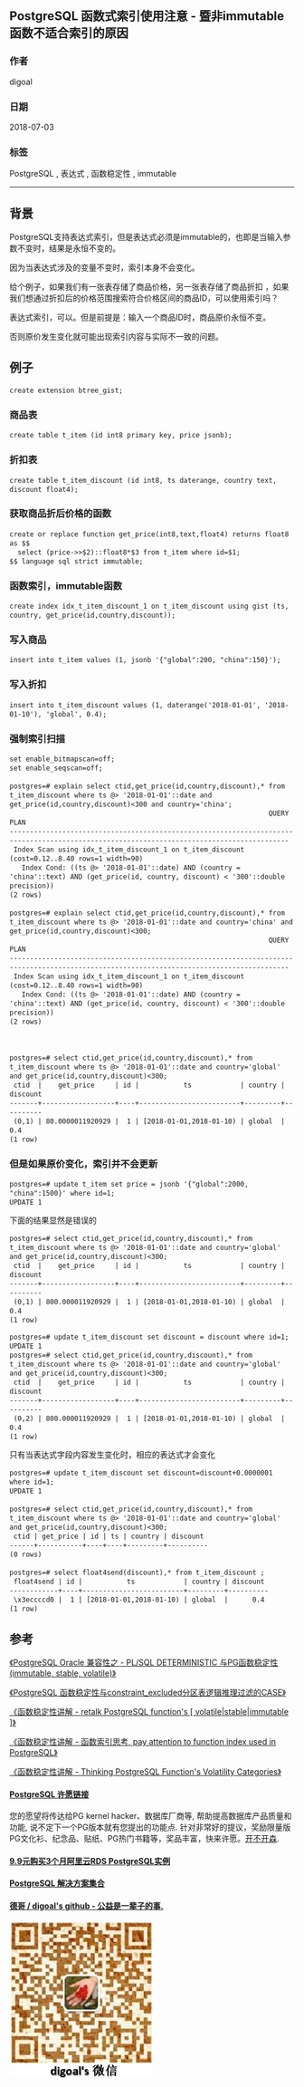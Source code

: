 ## PostgreSQL 函数式索引使用注意 - 暨非immutable函数不适合索引的原因  
                                                           
### 作者                                                           
digoal                                                           
                                                           
### 日期                                                           
2018-07-03                                                         
                                                           
### 标签                                                           
PostgreSQL , 表达式 , 函数稳定性 , immutable      
                                                           
----                                                           
                                                           
## 背景      
PostgreSQL支持表达式索引，但是表达式必须是immutable的，也即是当输入参数不变时，结果是永恒不变的。  
  
因为当表达式涉及的变量不变时，索引本身不会变化。  
  
给个例子，如果我们有一张表存储了商品价格，另一张表存储了商品折扣 ，如果我们想通过折扣后的价格范围搜索符合价格区间的商品ID，可以使用索引吗？  
  
表达式索引，可以。但是前提是：输入一个商品ID时，商品原价永恒不变。  
  
否则原价发生变化就可能出现索引内容与实际不一致的问题。  
  
## 例子  
```  
create extension btree_gist;  
```  
  
### 商品表  
  
```  
create table t_item (id int8 primary key, price jsonb);  
```  
  
### 折扣表  
```  
create table t_item_discount (id int8, ts daterange, country text, discount float4);  
```  
  
### 获取商品折后价格的函数  
```  
create or replace function get_price(int8,text,float4) returns float8 as $$  
  select (price->>$2)::float8*$3 from t_item where id=$1;  
$$ language sql strict immutable;  
```  
  
### 函数索引，immutable函数  
  
```  
create index idx_t_item_discount_1 on t_item_discount using gist (ts, country, get_price(id,country,discount));  
```  
  
### 写入商品  
  
```  
insert into t_item values (1, jsonb '{"global":200, "china":150}');  
```  
  
### 写入折扣  
  
```  
insert into t_item_discount values (1, daterange('2018-01-01', '2018-01-10'), 'global', 0.4);  
```  
  
### 强制索引扫描  
```  
set enable_bitmapscan=off;  
set enable_seqscan=off;  
  
postgres=# explain select ctid,get_price(id,country,discount),* from t_item_discount where ts @> '2018-01-01'::date and get_price(id,country,discount)<300 and country='china';  
                                                                QUERY PLAN                                                                   
-------------------------------------------------------------------------------------------------------------------------------------------  
 Index Scan using idx_t_item_discount_1 on t_item_discount  (cost=0.12..8.40 rows=1 width=90)  
   Index Cond: ((ts @> '2018-01-01'::date) AND (country = 'china'::text) AND (get_price(id, country, discount) < '300'::double precision))  
(2 rows)  
  
postgres=# explain select ctid,get_price(id,country,discount),* from t_item_discount where ts @> '2018-01-01'::date and country='china' and get_price(id,country,discount)<300;  
                                                                QUERY PLAN                                                                   
-------------------------------------------------------------------------------------------------------------------------------------------  
 Index Scan using idx_t_item_discount_1 on t_item_discount  (cost=0.12..8.40 rows=1 width=90)  
   Index Cond: ((ts @> '2018-01-01'::date) AND (country = 'china'::text) AND (get_price(id, country, discount) < '300'::double precision))  
(2 rows)  
  
  
  
postgres=# select ctid,get_price(id,country,discount),* from t_item_discount where ts @> '2018-01-01'::date and country='global' and get_price(id,country,discount)<300;  
 ctid  |    get_price     | id |           ts            | country | discount   
-------+------------------+----+-------------------------+---------+----------  
 (0,1) | 80.0000011920929 |  1 | [2018-01-01,2018-01-10) | global  |      0.4  
(1 row)  
```  
  
  
### 但是如果原价变化，索引并不会更新  
  
```  
postgres=# update t_item set price = jsonb '{"global":2000, "china":1500}' where id=1;  
UPDATE 1  
```  
  
  
下面的结果显然是错误的  
  
```  
postgres=# select ctid,get_price(id,country,discount),* from t_item_discount where ts @> '2018-01-01'::date and country='global' and get_price(id,country,discount)<300;  
 ctid  |    get_price     | id |           ts            | country | discount   
-------+------------------+----+-------------------------+---------+----------  
 (0,1) | 800.000011920929 |  1 | [2018-01-01,2018-01-10) | global  |      0.4  
(1 row)  
```  
  
  
```  
postgres=# update t_item_discount set discount = discount where id=1;  
UPDATE 1  
postgres=# select ctid,get_price(id,country,discount),* from t_item_discount where ts @> '2018-01-01'::date and country='global' and get_price(id,country,discount)<300;  
 ctid  |    get_price     | id |           ts            | country | discount   
-------+------------------+----+-------------------------+---------+----------  
 (0,2) | 800.000011920929 |  1 | [2018-01-01,2018-01-10) | global  |      0.4  
(1 row)  
```  
  
  
只有当表达式字段内容发生变化时，相应的表达式才会变化  
  
```  
postgres=# update t_item_discount set discount=discount+0.0000001 where id=1;  
UPDATE 1  
  
postgres=# select ctid,get_price(id,country,discount),* from t_item_discount where ts @> '2018-01-01'::date and country='global' and get_price(id,country,discount)<300;  
 ctid | get_price | id | ts | country | discount   
------+-----------+----+----+---------+----------  
(0 rows)  
  
postgres=# select float4send(discount),* from t_item_discount ;  
 float4send | id |           ts            | country | discount   
------------+----+-------------------------+---------+----------  
 \x3eccccd0 |  1 | [2018-01-01,2018-01-10) | global  |      0.4  
(1 row)  
```  
  
## 参考  
  
[《PostgreSQL Oracle 兼容性之 - PL/SQL DETERMINISTIC 与PG函数稳定性(immutable, stable, volatile)》](../201804/20180410_01.md)    
  
[《PostgreSQL 函数稳定性与constraint_excluded分区表逻辑推理过滤的CASE》](../201605/20160531_01.md)    
  
[《函数稳定性讲解 - retalk PostgreSQL function's [ volatile|stable|immutable ]》](../201212/20121226_01.md)    
  
[《函数稳定性讲解 - 函数索引思考, pay attention to function index used in PostgreSQL》](../201206/20120626_02.md)    
  
[《函数稳定性讲解 - Thinking PostgreSQL Function's Volatility Categories》](../201106/20110610_01.md)    
  
  
  
  
  
  
  
  
  
  
  
  
  
  
  
  
  
  
  
  
  
  
  
  
  
  
  
  
  
  
  
  
  
  
  
  
  
  
  
  
  
  
  
  
  
  
  
  
  
  
  
  
  
  
  
  
  
  
  
  
  
  
  
  
  
  
  
  
  
  
  
  
  
  
#### [PostgreSQL 许愿链接](https://github.com/digoal/blog/issues/76 "269ac3d1c492e938c0191101c7238216")
您的愿望将传达给PG kernel hacker、数据库厂商等, 帮助提高数据库产品质量和功能, 说不定下一个PG版本就有您提出的功能点. 针对非常好的提议，奖励限量版PG文化衫、纪念品、贴纸、PG热门书籍等，奖品丰富，快来许愿。[开不开森](https://github.com/digoal/blog/issues/76 "269ac3d1c492e938c0191101c7238216").  
  
  
#### [9.9元购买3个月阿里云RDS PostgreSQL实例](https://www.aliyun.com/database/postgresqlactivity "57258f76c37864c6e6d23383d05714ea")
  
  
#### [PostgreSQL 解决方案集合](https://yq.aliyun.com/topic/118 "40cff096e9ed7122c512b35d8561d9c8")
  
  
#### [德哥 / digoal's github - 公益是一辈子的事.](https://github.com/digoal/blog/blob/master/README.md "22709685feb7cab07d30f30387f0a9ae")
  
  
![digoal's wechat](../pic/digoal_weixin.jpg "f7ad92eeba24523fd47a6e1a0e691b59")
  
